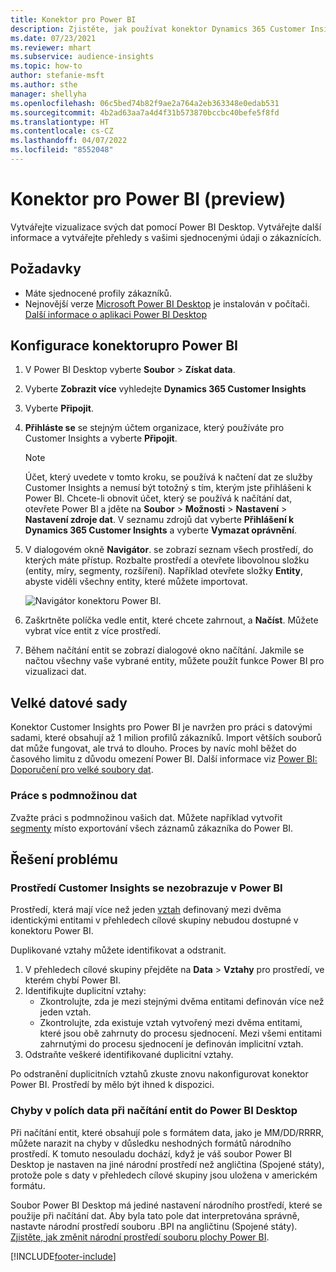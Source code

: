 ```yaml
---
title: Konektor pro Power BI
description: Zjistěte, jak používat konektor Dynamics 365 Customer Insights v Power BI.
ms.date: 07/23/2021
ms.reviewer: mhart
ms.subservice: audience-insights
ms.topic: how-to
author: stefanie-msft
ms.author: sthe
manager: shellyha
ms.openlocfilehash: 06c5bed74b82f9ae2a764a2eb363348e0edab531
ms.sourcegitcommit: 4b2ad63aa7a4d4f31b573870bccbc40befe5f8fd
ms.translationtype: HT
ms.contentlocale: cs-CZ
ms.lasthandoff: 04/07/2022
ms.locfileid: "8552048"
---
```

# <a name="connector-for-power-bi-preview"></a>Konektor pro Power BI (preview)

Vytvářejte vizualizace svých dat pomocí Power BI Desktop. Vytvářejte další informace a vytvářejte přehledy s vašimi sjednocenými údaji o zákaznících.

## <a name="prerequisites"></a>Požadavky

- Máte sjednocené profily zákazníků.
- Nejnovější verze [Microsoft Power BI Desktop](https://powerbi.microsoft.com/desktop/) je instalován v počítači. [Další informace o aplikaci Power BI Desktop](/power-bi/desktop-what-is-desktop)

## <a name="configure-the-connector-for-power-bi"></a>Konfigurace konektorupro Power BI

1. V Power BI Desktop vyberte **Soubor** > **Získat data**.

1. Vyberte **Zobrazit více** vyhledejte **Dynamics 365 Customer Insights**

1. Vyberte **Připojit**.

1. **Přihláste se** se stejným účtem organizace, který používáte pro Customer Insights a vyberte **Připojit**.
   > [!NOTE]
   > Účet, který uvedete v tomto kroku, se používá k načtení dat ze služby Customer Insights a nemusí být totožný s tím, kterým jste přihlášeni k Power BI. Chcete-li obnovit účet, který se používá k načítání dat, otevřete Power BI a jděte na **Soubor** > **Možnosti** > **Nastavení** > **Nastavení zdroje dat**. V seznamu zdrojů dat vyberte **Přihlášení k Dynamics 365 Customer Insights** a vyberte **Vymazat oprávnění**.  

1. V dialogovém okně **Navigátor**. se zobrazí seznam všech prostředí, do kterých máte přístup. Rozbalte prostředí a otevřete libovolnou složku (entity, míry, segmenty, rozšíření). Například otevřete složky **Entity**, abyste viděli všechny entity, které můžete importovat.

   ![Navigátor konektoru Power BI.](media/power-bi-navigator.png "Navigátor konektoru Power BI")

1. Zaškrtněte políčka vedle entit, které chcete zahrnout, a **Načíst**. Můžete vybrat více entit z více prostředí.

1. Během načítání entit se zobrazí dialogové okno načítání. Jakmile se načtou všechny vaše vybrané entity, můžete použít funkce Power BI pro vizualizaci dat.

## <a name="large-data-sets"></a>Velké datové sady

Konektor Customer Insights pro Power BI je navržen pro práci s datovými sadami, které obsahují až 1 milion profilů zákazníků. Import větších souborů dat může fungovat, ale trvá to dlouho. Proces by navíc mohl běžet do časového limitu z důvodu omezení Power BI. Další informace viz [Power BI: Doporučení pro velké soubory dat](/power-bi/admin/service-premium-what-is#large-datasets). 

### <a name="work-with-a-subset-of-data"></a>Práce s podmnožinou dat

Zvažte práci s podmnožinou vašich dat. Můžete například vytvořit [segmenty](segments.md) místo exportování všech záznamů zákazníka do Power BI.

## <a name="troubleshooting"></a>Řešení problému

### <a name="customer-insights-environment-doesnt-show-in-power-bi"></a>Prostředí Customer Insights se nezobrazuje v Power BI

Prostředí, která mají více než jeden [vztah](relationships.md) definovaný mezi dvěma identickými entitami v přehledech cílové skupiny nebudou dostupné v konektoru Power BI.

Duplikované vztahy můžete identifikovat a odstranit.

1. V přehledech cílové skupiny přejděte na **Data** > **Vztahy** pro prostředí, ve kterém chybí Power BI.
2. Identifikujte duplicitní vztahy:
   - Zkontrolujte, zda je mezi stejnými dvěma entitami definován více než jeden vztah.
   - Zkontrolujte, zda existuje vztah vytvořený mezi dvěma entitami, které jsou obě zahrnuty do procesu sjednocení. Mezi všemi entitami zahrnutými do procesu sjednocení je definován implicitní vztah.
3. Odstraňte veškeré identifikované duplicitní vztahy.

Po odstranění duplicitních vztahů zkuste znovu nakonfigurovat konektor Power BI. Prostředí by mělo být ihned k dispozici.

### <a name="errors-on-date-fields-when-loading-entities-in-power-bi-desktop"></a>Chyby v polích data při načítání entit do Power BI Desktop

Při načítání entit, které obsahují pole s formátem data, jako je MM/DD/RRRR, můžete narazit na chyby v důsledku neshodných formátů národního prostředí. K tomuto nesouladu dochází, když je váš soubor Power BI Desktop je nastaven na jiné národní prostředí než angličtina (Spojené státy), protože pole s daty v přehledech cílové skupiny jsou uložena v americkém formátu.

Soubor Power BI Desktop má jediné nastavení národního prostředí, které se použije při načítání dat. Aby byla tato pole dat interpretována správně, nastavte národní prostředí souboru .BPI na angličtinu (Spojené státy). [Zjistěte, jak změnit národní prostředí souboru plochy Power BI](/power-bi/fundamentals/supported-languages-countries-regions#choose-the-language-or-locale-of-power-bi-desktop).

[!INCLUDE[footer-include](../includes/footer-banner.md)]
